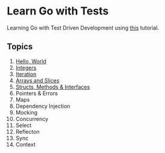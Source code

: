 # Learn Go with Tests
Learning Go with Test Driven Development using [this](https://quii.gitbook.io/learn-go-with-tests/) tutorial.

## Topics

1. [Hello, World](./hello)
1. [Integers](./integers)
1. [Iteration](./iteration)
1. [Arrays and Slices](./arrays-and-slices)
1. [Structs, Methods & Interfaces](./structs-methods-and-interfaces)
1. Pointers & Errors
1. Maps
1. Dependency Injection
1. Mocking
1. Concurrency
1. Select
1. Reflecton
1. Sync
1. Context
